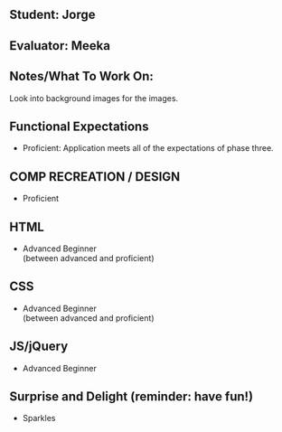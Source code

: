 ## Student: Jorge
## Evaluator: Meeka
## Notes/What To Work On:

Look into background images for the images. 

## Functional Expectations

* Proficient: Application meets all of the expectations of phase three.  

## COMP RECREATION / DESIGN

* Proficient  

## HTML

* Advanced Beginner  
 (between advanced and proficient)

## CSS

* Advanced Beginner  
 (between advanced and proficient)

## JS/jQuery

* Advanced Beginner  


## Surprise and Delight (reminder: have fun!)

* Sparkles  
